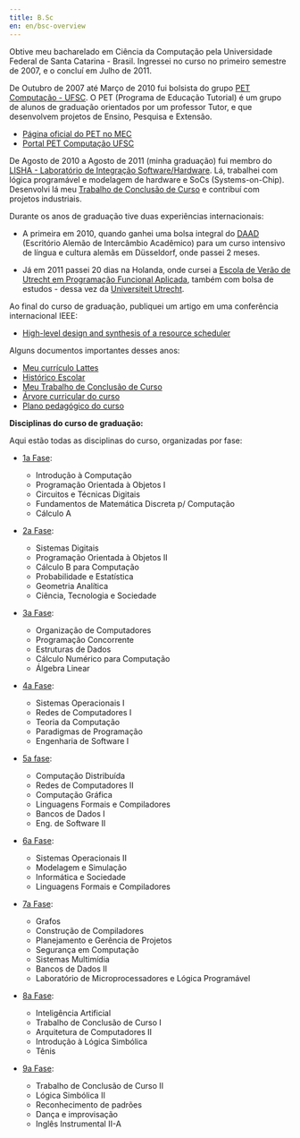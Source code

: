 ```yaml
---
title: B.Sc
en: en/bsc-overview
---
```


Obtive meu bacharelado em Ciência da Computação pela Universidade Federal de Santa Catarina - Brasil.
Ingressei no curso no primeiro semestre de 2007, e o concluí em Julho de 2011.

De Outubro de 2007 até Março de 2010 fui bolsista do grupo [PET Computação - UFSC](http://pet.inf.ufsc.br/ 'PET Computação - UFSC').
O PET (Programa de Educação Tutorial) é um grupo de alunos de graduação orientados por um professor Tutor,
e que desenvolvem projetos de Ensino, Pesquisa e Extensão.

  * [Página oficial do PET no MEC](http://portal.mec.gov.br/index.php?option=com_content&amp;task=view&amp;id=12223)
  * [Portal PET Computação UFSC](http://pet.inf.ufsc.br/sobre)

De Agosto de 2010 a Agosto de 2011 (minha graduação) fui membro do [LISHA - Laboratório de Integração Software/Hardware](http://www.lisha.ufsc.br).
Lá, trabalhei com lógica programável e modelagem de hardware e SoCs (Systems-on-Chip).
Desenvolvi lá meu [Trabalho de Conclusão de Curso](/pt/blog/ac/tcc) e contribuí com projetos industriais.


Durante os anos de graduação tive duas experiências internacionais:

  * A primeira em 2010, quando ganhei uma bolsa integral do [DAAD](http://www.daad.de/en/index.html)
    (Escritório Alemão de Intercâmbio Acadêmico) para um curso intensivo de língua e cultura alemãs em Düsseldorf, onde passei 2 meses.

  * Já em 2011 passei 20 dias na Holanda, onde cursei a
    [Escola de Verão de Utrecht em Programação Funcional Aplicada](http://www.cs.uu.nl/wiki/bin/view/USCS2011/WebHome),
    também com bolsa de estudos - dessa vez da [Universiteit Utrecht](http://www.uu.nl/EN/Pages/default.aspx).

Ao final do curso de graduação, publiquei um artigo em uma conferência internacional IEEE:

  * [High-level design and synthesis of a resource scheduler](http://dx.doi.org/10.1109/ICECS.2011.6122379)

Alguns documentos importantes desses anos:

  * [Meu currículo Lattes](http://buscatextual.cnpq.br/buscatextual/visualizacv.do?id=K4205460Y4)
  * [Histórico Escolar](http://constantijn.alvb.in/graduacao/disciplinas/historico_escolar.pdf)
  * [Meu Trabalho de Conclusão de Curso](http://constantijn.alvb.in/graduacao/tcc.pdf)
  * [Árvore curricular do curso](/files/other/2009-03_arvore_curricular.pdf)
  * [Plano pedagógico do curso](/files/other/2009-03_plano_pedagogico_cco-2007.pdf)


**Disciplinas do curso de graduação:**

Aqui estão todas as disciplinas do curso, organizadas por fase:

  * [1a Fase](/pt/bsc/cs1.html):
      + Introdução à Computação
      + Programação Orientada à Objetos I
      + Circuitos e Técnicas Digitais
      + Fundamentos de Matemática Discreta p/ Computação
      + Cálculo A

  * [2a Fase](/pt/bsc/cs2.html):
      + Sistemas Digitais
      + Programação Orientada à Objetos II
      + Cálculo B para Computação
      + Probabilidade e Estatística
      + Geometria Analítica
      + Ciência, Tecnologia e Sociedade

  * [3a Fase](/pt/bsc/cs3.html):
      + Organização de Computadores
      + Programação Concorrente
      + Estruturas de Dados
      + Cálculo Numérico para Computação
      + Álgebra Linear

  * [4a Fase](/pt/bsc/cs4.html):
      + Sistemas Operacionais I
      + Redes de Computadores I
      + Teoria da Computação
      + Paradigmas de Programação
      + Engenharia de Software I

  * [5a fase](/pt/bsc/cs5.html):
      + Computação Distribuída
      + Redes de Computadores II
      + Computação Gráfica
      + Linguagens Formais e Compiladores
      + Bancos de Dados I
      + Eng. de Software II

  * [6a Fase](/pt/bsc/cs6.html):
      + Sistemas Operacionais II
      + Modelagem e Simulação
      + Informática e Sociedade
      + Linguagens Formais e Compiladores

  * [7a Fase](/pt/bsc/cs7.html):
      + Grafos
      + Construção de Compiladores
      + Planejamento e Gerência de Projetos
      + Segurança em Computação
      + Sistemas Multimídia
      + Bancos de Dados II
      + Laboratório de Microprocessadores e Lógica Programável

  * [8a Fase](/pt/bsc/cs8.html):
      + Inteligência Artificial
      + Trabalho de Conclusão de Curso I
      + Arquitetura de Computadores II
      + Introdução à Lógica Simbólica
      + Tênis

  * [9a Fase](/pt/bsc/cs9.html):
      + Trabalho de Conclusão de Curso II
      + Lógica Simbólica II
      + Reconhecimento de padrões
      + Dança e improvisação
      + Inglês Instrumental II-A


